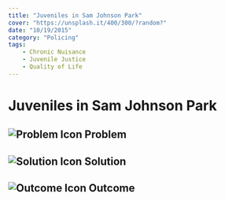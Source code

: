 ```yaml
---
title: "Juveniles in Sam Johnson Park"
cover: "https://unsplash.it/400/300/?random?"
date: "10/19/2015"
category: "Policing"
tags:
    - Chronic Nuisance
    - Juvenile Justice
    - Quality of Life
---
```


# Juveniles in Sam Johnson Park

## ![Problem Icon](https://github.com/google/material-design-icons/raw/master/alert/1x_web/ic_error_outline_black_48dp.png "Problem") Problem

## ![Solution Icon](https://github.com/google/material-design-icons/raw/master/action/1x_web/ic_lightbulb_outline_black_48dp.png "Solution") Solution

## ![Outcome Icon](https://github.com/google/material-design-icons/raw/master/action/1x_web/ic_view_list_black_48dp.png "Outcome") Outcome
